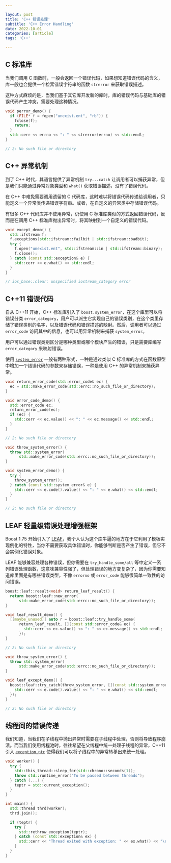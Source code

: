 ```yaml
---

layout: post
title: 'C++ 错误处理'
subtitle: 'C++ Error Handling'
date: 2022-10-01
categories: [article]
tags: 'C++' 

---
```


## C 标准库

当我们调用 C 函数时，一般会返回一个错误代码，如果想知道错误代码的含义，库一般也会提供一个检索错误字符串的函数 `strerror` 来获取错误描述。

这种方式麻烦的是，当我们基于其它库开发新的库时，库的错误代码与基础库的错误代码产生冲突，需要处理这种情况。

```.cpp
void perror_demo() {
  if (FILE* f = fopen("unexist.ent", "rb")) {
    fclose(f);
    return;
  }
  std::cerr << errno << ": " << strerror(errno) << std::endl;
}

// 2: No such file or directory
```

## C++ 异常机制

到了 C++ 时代，其语言提供了异常机制 `try...catch` 让调用者可以捕获异常，但是我们只能通过异常对象类型和 `what()` 获取错误描述，没有了错误代码。

在 C++ 中难免需要调用遗留的 C 代码库，这时难以将错误代码传递给调用者，只能定义一个异常类传递错误字符串。或者，在自定义的异常类中存储错误代码。

有很多 C++ 代码库并不使用异常，仍使用 C 标准库类似的方式返回错误代码，反而是在调用 C++ 标准库抛出异常时，将其映射到一个自定义的错误代码。

```.cpp
void except_demo() {
  std::ifstream f;
  f.exceptions(std::ifstream::failbit | std::ifstream::badbit);
  try {
    f.open("unexist.ent", std::ifstream::in | std::ifstream::binary);
    f.close();
  } catch (const std::exception& e) {
    std::cerr << e.what() << std::endl;
  }
}

// ios_base::clear: unspecified iostream_category error
```

## C++11 错误代码

自从 C++11 开始，C++ 标准库引入了 `boost.system_error`，在这个库里可以将错误分类 `error_category`，用户可以派生它实现自己的错误类别，在这个类里存储了错误类别的名字，以及错误代码和错误描述的映射。然后，调用者可以通过 `error_code` 访问其中的信息，也可以用异常机制来捕获 `system_error`。

用户可以通过错误类别区分是哪种类型或哪个模块产生的错误，只是需要库编写 `error_category` 来映射错误。

使用 [`system_error`](https://en.cppreference.com/w/cpp/header/system_error) 一般有两种形式，一种是通过类似 C 标准库的方式在函数原型中增加一个错误代码的参数来存储错误，一种是使用 C++ 的异常机制来捕获异常。

```.cpp
void return_error_code(std::error_code& ec) {
  ec = std::make_error_code(std::errc::no_such_file_or_directory);
}

void error_code_demo() {
  std::error_code ec;
  return_error_code(ec);
  if (ec) {
    std::cerr << ec.value() << ": " << ec.message() << std::endl;
  }
}

// 2: No such file or directory

void throw_system_error() {
  throw std::system_error(
      std::make_error_code(std::errc::no_such_file_or_directory));
}

void system_error_demo() {
  try {
    throw_system_error();
  } catch (const std::system_error& e) {
    std::cerr << e.code().value() << ": " << e.what() << std::endl;
  }
}

// 2: No such file or directory
```

## LEAF 轻量级错误处理增强框架

Boost 1.75 开始引入了 [LEAF](https://boostorg.github.io/leaf/)，我个人认为这个库牛逼的地方在于它利用了模板实现例化的特性，当你不需要获取具体错误时，你能够判断是否产生了错误，但它不会实例化错误对象。

LEAF 能够兼容处理各种错误，但你需要在 `try_handle_some/all` 等中定义一系列错误处理函数，这意味兼容性强了，但处理错误的地方变复杂了，因为你需要知道库里面是有哪些错误类型，不像 `errorno` 或 `error_code` 能够很简单一致性的访问错误。

```.cpp
boost::leaf::result<void> return_leaf_result() {
  return boost::leaf::new_error(
      std::make_error_code(std::errc::no_such_file_or_directory));
}

void leaf_result_demo() {
  [[maybe_unused]] auto r = boost::leaf::try_handle_some(
      return_leaf_result, [](const std::error_code& ec) {
        std::cerr << ec.value() << ": " << ec.message() << std::endl;
      });
}

// 2: No such file or directory

void throw_system_error() {
  throw std::system_error(
      std::make_error_code(std::errc::no_such_file_or_directory));
}

void leaf_except_demo() {
  boost::leaf::try_catch(throw_system_error, [](const std::system_error& e) {
    std::cerr << e.code().value() << ": " << e.what() << std::endl;
  });
}

// 2: No such file or directory
```

## 线程间的错误传递

我们知道，当我们在子线程中抛出异常时需要在子线程中处理，否则将导致程序崩溃。而当我们使用线程池时，往往希望在父线程中统一处理子线程的异常，C++11 引入 [`exception_ptr`](https://en.cppreference.com/w/cpp/error/exception_ptr) 使得我们可以将子线程中的异常转移出来统一处理。

```.cpp
void worker() {
  try {
    std::this_thread::sleep_for(std::chrono::seconds(1));
    throw std::runtime_error("To be passed between threads");
  } catch (...) {
    teptr = std::current_exception();
  }
}

int main() {
  std::thread thrd(worker);
  thrd.join();

  if (teptr) {
    try {
      std::rethrow_exception(teptr);
    } catch (const std::exception& ex) {
      std::cerr << "Thread exited with exception: " << ex.what() << "\n";
    }
  }
}
```